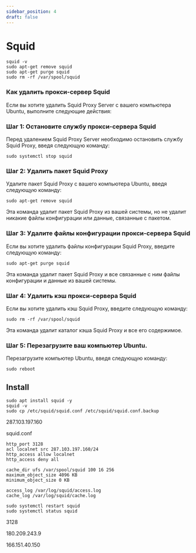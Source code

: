 ```yaml
---
sidebar_position: 4
draft: false
---
```


# Squid

```
squid -v
sudo apt-get remove squid
sudo apt-get purge squid
sudo rm -rf /var/spool/squid
```

### Как удалить прокси-сервер Squid

Если вы хотите удалить Squid Proxy Server с вашего компьютера Ubuntu, выполните следующие действия:

### Шаг 1: Остановите службу прокси-сервера Squid

Перед удалением Squid Proxy Server необходимо остановить службу Squid Proxy, введя следующую команду:

```
sudo systemctl stop squid
```

### Шаг 2: Удалить пакет Squid Proxy

Удалите пакет Squid Proxy с вашего компьютера Ubuntu, введя следующую команду:

```
sudo apt-get remove squid
```

Эта команда удалит пакет Squid Proxy из вашей системы, но не удалит никакие файлы конфигурации или данные, связанные с пакетом.

### Шаг 3: Удалите файлы конфигурации прокси-сервера Squid

Если вы хотите удалить файлы конфигурации Squid Proxy, введите следующую команду:

```
sudo apt-get purge squid
```

Эта команда удалит пакет Squid Proxy и все связанные с ним файлы конфигурации и данные из вашей системы.

### Шаг 4: Удалить кэш прокси-сервера Squid

Если вы хотите удалить кэш Squid Proxy, введите следующую команду:

```
sudo rm -rf /var/spool/squid
```

Эта команда удалит каталог кэша Squid Proxy и все его содержимое.

### Шаг 5: Перезагрузите ваш компьютер Ubuntu.

Перезагрузите компьютер Ubuntu, введя следующую команду:

```
sudo reboot
```

## Install

```
sudo apt install squid -y
squid -v
sudo cp /etc/squid/squid.conf /etc/squid/squid.conf.backup
```

287.103.197.160

squid.conf

```
http_port 3128
acl localnet src 287.103.197.160/24
http_access allow localnet
http_access deny all

cache_dir ufs /var/spool/squid 100 16 256
maximum_object_size 4096 KB
minimum_object_size 0 KB

access_log /var/log/squid/access.log
cache_log /var/log/squid/cache.log
```


```
sudo systemctl restart squid
sudo systemctl status squid
```

3128

180.209.243.9

166.151.40.150